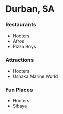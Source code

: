 # Durban, SA

### Restaurants
- Hooters
- Afros
- Pizza Boys

### Attractions
- Hooters
- Ushaka Marine World

### Fun Places
- Hooters
- Sibaya